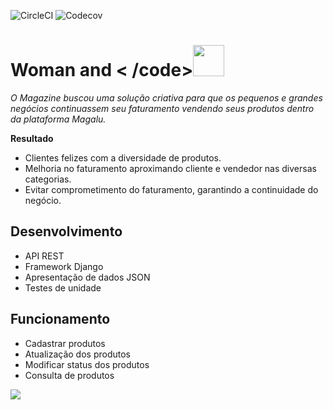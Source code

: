![CircleCI](https://img.shields.io/circleci/build/github/deamoraes/bluebox)
![Codecov](https://img.shields.io/codecov/c/github/deamoraes/bluebox)

# **Woman and < /code>**<img src="https://media1.giphy.com/media/If0qG3ywsZ92e9jh5k/giphy.gif?cid=ecf05e478debb42bec5d7bff6efb417a42bf6e3b307f225f&rid=giphy.gif" width="50" height="50"/>

_O Magazine buscou uma solução criativa para que os pequenos e grandes negócios continuassem seu faturamento vendendo seus produtos dentro da plataforma Magalu._

**Resultado**

* Clientes felizes com a diversidade de produtos.
* Melhoria no faturamento aproximando cliente e vendedor nas diversas categorias.
* Evitar comprometimento do faturamento, garantindo a continuidade do negócio.
  
## Desenvolvimento
* API REST
* Framework Django
* Apresentação de dados JSON
* Testes de unidade
  
## Funcionamento
* Cadastrar produtos
* Atualização dos produtos
* Modificar status dos produtos
* Consulta de produtos
  

<img src="https://i.pinimg.com/originals/65/bd/3c/65bd3cd76d96b2b30f692c3c1c0d6704.png"/>

